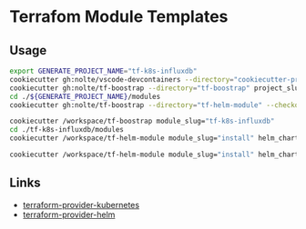 # Terrafom Module Templates


## Usage

```bash
export GENERATE_PROJECT_NAME="tf-k8s-influxdb"
cookiecutter gh:nolte/vscode-devcontainers --directory="cookiecutter-project" project_slug="${GENERATE_PROJECT_NAME}" project_type="devops" extra_dockerfile="n" -f
cookiecutter gh:nolte/tf-boostrap --directory="tf-boostrap" project_slug="${GENERATE_PROJECT_NAME}" --checkout feature/tf-helm-modules -f
cd ./${GENERATE_PROJECT_NAME}/modules
cookiecutter gh:nolte/tf-boostrap --directory="tf-helm-module" --checkout feature/tf-helm-modules -f

cookiecutter /workspace/tf-boostrap module_slug="tf-k8s-influxdb"
cd ./tf-k8s-influxdb/modules
cookiecutter /workspace/tf-helm-module module_slug="install" helm_chart="influxdb" helm_chart_repository="https://helm.influxdata.com/"

cookiecutter /workspace/tf-helm-module module_slug="install" helm_chart="keycloak" helm_chart_repository="https://codecentric.github.io/helm-charts"
```


## Links

* [terraform-provider-kubernetes](https://www.terraform.io/docs/providers/kubernetes/index.html)
* [terraform-provider-helm](https://www.terraform.io/docs/providers/helm/index.html)